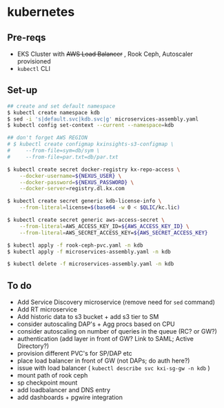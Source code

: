 # kubernetes

## Pre-reqs
* EKS Cluster with ~~AWS Load Balancer~~ , Rook Ceph, Autoscaler provisioned
* `kubectl` CLI


## Set-up
```bash
## create and set default namespace
$ kubectl create namespace kdb
$ sed -i 's|default.svc|kdb.svc|g' microservices-assembly.yaml
$ kubectl config set-context --current --namespace=kdb
```

```bash
## don't forget AWS REGION
# $ kubectl create configmap kxinsights-s3-configmap \
#     --from-file=sym=db/sym \
#     --from-file=par.txt=db/par.txt
```

```bash
$ kubectl create secret docker-registry kx-repo-access \
    --docker-username=${NEXUS_USER} \
    --docker-password=${NEXUS_PASSWORD} \
    --docker-server=registry.dl.kx.com
```

```bash
$ kubectl create secret generic kdb-license-info \
    --from-literal=license=$(base64 -w 0 < $QLIC/kc.lic)
```

```bash
$ kubectl create secret generic aws-access-secret \
    --from-literal=AWS_ACCESS_KEY_ID=${AWS_ACCESS_KEY_ID} \
    --from-literal=AWS_SECRET_ACCESS_KEY=${AWS_SECRET_ACCESS_KEY}
```    

```bash
$ kubectl apply -f rook-ceph-pvc.yaml -n kdb
$ kubectl apply -f microservices-assembly.yaml -n kdb
```


```bash
$ kubectl delete -f microservices-assembly.yaml -n kdb
```

## To do 
* Add Service Discovery microservice (remove need for `sed` command)
* Add RT microservice
* Add historic data to s3 bucket + add s3 tier to SM
* consider autoscaling DAP's + Agg procs based on CPU
* consider autoscaling on number of queries in the queue (RC? or GW?)
* authentication (add layer in front of GW? Link to SAML; Active Directory?)
* provision different PVC's for SP/DAP etc
* place load balancer in front of GW (not DAPs; do auth here?)
* issue with load balancer ( `kubectl describe svc kxi-sg-gw -n kdb` )
* mount path of rook ceph
* sp checkpoint mount
* add loadbalancer and DNS entry 
* add dashboards + pgwire integration 